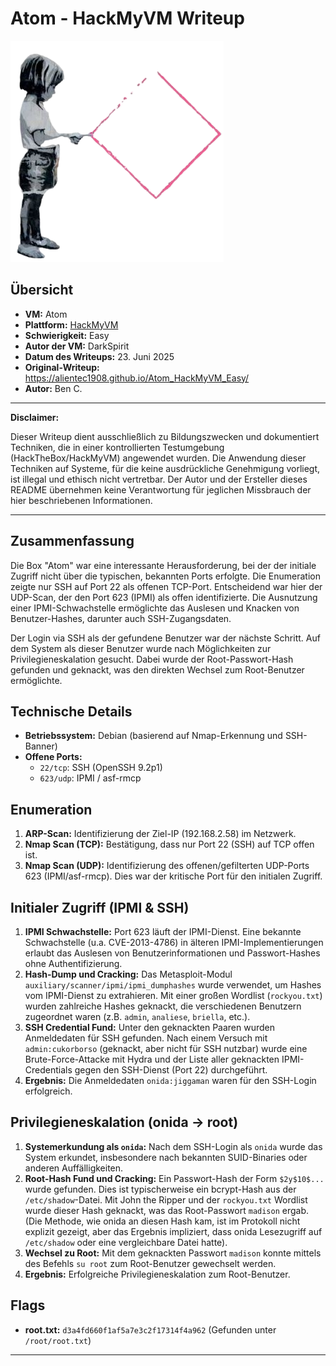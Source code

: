 # Atom - HackMyVM Writeup

![Atom Icon](Atom.png)

## Übersicht

*   **VM:** Atom
*   **Plattform:** [HackMyVM](https://hackmyvm.eu/machines/machine.php?vm=Atom)
*   **Schwierigkeit:** Easy
*   **Autor der VM:** DarkSpirit
*   **Datum des Writeups:** 23. Juni 2025
*   **Original-Writeup:** https://alientec1908.github.io/Atom_HackMyVM_Easy/
*   **Autor:** Ben C.

---

**Disclaimer:**

Dieser Writeup dient ausschließlich zu Bildungszwecken und dokumentiert Techniken, die in einer kontrollierten Testumgebung (HackTheBox/HackMyVM) angewendet wurden. Die Anwendung dieser Techniken auf Systeme, für die keine ausdrückliche Genehmigung vorliegt, ist illegal und ethisch nicht vertretbar. Der Autor und der Ersteller dieses README übernehmen keine Verantwortung für jeglichen Missbrauch der hier beschriebenen Informationen.

---

## Zusammenfassung

Die Box "Atom" war eine interessante Herausforderung, bei der der initiale Zugriff nicht über die typischen, bekannten Ports erfolgte. Die Enumeration zeigte nur SSH auf Port 22 als offenen TCP-Port. Entscheidend war hier der UDP-Scan, der den Port 623 (IPMI) als offen identifizierte. Die Ausnutzung einer IPMI-Schwachstelle ermöglichte das Auslesen und Knacken von Benutzer-Hashes, darunter auch SSH-Zugangsdaten.

Der Login via SSH als der gefundene Benutzer war der nächste Schritt. Auf dem System als dieser Benutzer wurde nach Möglichkeiten zur Privilegieneskalation gesucht. Dabei wurde der Root-Passwort-Hash gefunden und geknackt, was den direkten Wechsel zum Root-Benutzer ermöglichte.

## Technische Details

*   **Betriebssystem:** Debian (basierend auf Nmap-Erkennung und SSH-Banner)
*   **Offene Ports:**
    *   `22/tcp`: SSH (OpenSSH 9.2p1)
    *   `623/udp`: IPMI / asf-rmcp

## Enumeration

1.  **ARP-Scan:** Identifizierung der Ziel-IP (192.168.2.58) im Netzwerk.
2.  **Nmap Scan (TCP):** Bestätigung, dass nur Port 22 (SSH) auf TCP offen ist.
3.  **Nmap Scan (UDP):** Identifizierung des offenen/gefilterten UDP-Ports 623 (IPMI/asf-rmcp). Dies war der kritische Port für den initialen Zugriff.

## Initialer Zugriff (IPMI & SSH)

1.  **IPMI Schwachstelle:** Port 623 läuft der IPMI-Dienst. Eine bekannte Schwachstelle (u.a. CVE-2013-4786) in älteren IPMI-Implementierungen erlaubt das Auslesen von Benutzerinformationen und Passwort-Hashes ohne Authentifizierung.
2.  **Hash-Dump und Cracking:** Das Metasploit-Modul `auxiliary/scanner/ipmi/ipmi_dumphashes` wurde verwendet, um Hashes vom IPMI-Dienst zu extrahieren. Mit einer großen Wordlist (`rockyou.txt`) wurden zahlreiche Hashes geknackt, die verschiedenen Benutzern zugeordnet waren (z.B. `admin`, `analiese`, `briella`, etc.).
3.  **SSH Credential Fund:** Unter den geknackten Paaren wurden Anmeldedaten für SSH gefunden. Nach einem Versuch mit `admin:cukorborso` (geknackt, aber nicht für SSH nutzbar) wurde eine Brute-Force-Attacke mit Hydra und der Liste aller geknackten IPMI-Credentials gegen den SSH-Dienst (Port 22) durchgeführt.
4.  **Ergebnis:** Die Anmeldedaten `onida:jiggaman` waren für den SSH-Login erfolgreich.

## Privilegieneskalation (onida -> root)

1.  **Systemerkundung als `onida`:** Nach dem SSH-Login als `onida` wurde das System erkundet, insbesondere nach bekannten SUID-Binaries oder anderen Auffälligkeiten.
2.  **Root-Hash Fund und Cracking:** Ein Passwort-Hash der Form `$2y$10$...` wurde gefunden. Dies ist typischerweise ein bcrypt-Hash aus der `/etc/shadow`-Datei. Mit John the Ripper und der `rockyou.txt` Wordlist wurde dieser Hash geknackt, was das Root-Passwort `madison` ergab. (Die Methode, wie onida an diesen Hash kam, ist im Protokoll nicht explizit gezeigt, aber das Ergebnis impliziert, dass onida Lesezugriff auf `/etc/shadow` oder eine vergleichbare Datei hatte).
3.  **Wechsel zu Root:** Mit dem geknackten Passwort `madison` konnte mittels des Befehls `su root` zum Root-Benutzer gewechselt werden.
4.  **Ergebnis:** Erfolgreiche Privilegieneskalation zum Root-Benutzer.

## Flags

*   **root.txt:** `d3a4fd660f1af5a7e3c2f17314f4a962` (Gefunden unter `/root/root.txt`)

---
